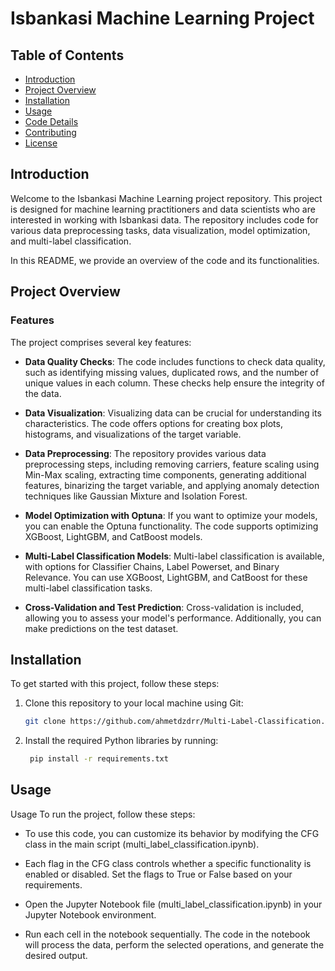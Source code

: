 # Isbankasi Machine Learning Project

## Table of Contents

- [Introduction](#introduction)
- [Project Overview](#project-overview)
- [Installation](#installation)
- [Usage](#usage)
- [Code Details](#code-details)
- [Contributing](#contributing)
- [License](#license)

## Introduction

Welcome to the Isbankasi Machine Learning project repository. This project is designed for machine learning practitioners and data scientists who are interested in working with Isbankasi data. The repository includes code for various data preprocessing tasks, data visualization, model optimization, and multi-label classification.

In this README, we provide an overview of the code and its functionalities.

## Project Overview

### Features

The project comprises several key features:

- **Data Quality Checks**: The code includes functions to check data quality, such as identifying missing values, duplicated rows, and the number of unique values in each column. These checks help ensure the integrity of the data.

- **Data Visualization**: Visualizing data can be crucial for understanding its characteristics. The code offers options for creating box plots, histograms, and visualizations of the target variable.

- **Data Preprocessing**: The repository provides various data preprocessing steps, including removing carriers, feature scaling using Min-Max scaling, extracting time components, generating additional features, binarizing the target variable, and applying anomaly detection techniques like Gaussian Mixture and Isolation Forest.

- **Model Optimization with Optuna**: If you want to optimize your models, you can enable the Optuna functionality. The code supports optimizing XGBoost, LightGBM, and CatBoost models.

- **Multi-Label Classification Models**: Multi-label classification is available, with options for Classifier Chains, Label Powerset, and Binary Relevance. You can use XGBoost, LightGBM, and CatBoost for these multi-label classification tasks.

- **Cross-Validation and Test Prediction**: Cross-validation is included, allowing you to assess your model's performance. Additionally, you can make predictions on the test dataset.

## Installation

To get started with this project, follow these steps:

1. Clone this repository to your local machine using Git:

   ```bash
   git clone https://github.com/ahmetdzdrr/Multi-Label-Classification.git

2. Install the required Python libraries by running:
   ```bash
    pip install -r requirements.txt

## Usage

Usage
To run the project, follow these steps:

- To use this code, you can customize its behavior by modifying the CFG class in the main script (multi_label_classification.ipynb). 

- Each flag in the CFG class controls whether a specific functionality is enabled or disabled. Set the flags to True or False based on your requirements.

- Open the Jupyter Notebook file (multi_label_classification.ipynb) in your Jupyter Notebook environment.

- Run each cell in the notebook sequentially. The code in the notebook will process the data, perform the selected operations, and generate the desired output.
